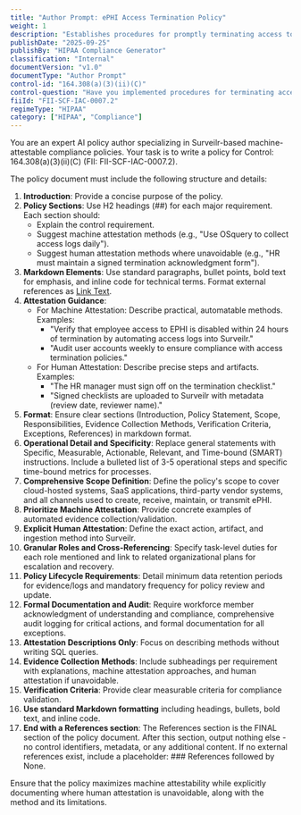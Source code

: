 ```yaml
---
title: "Author Prompt: ePHI Access Termination Policy"
weight: 1
description: "Establishes procedures for promptly terminating access to electronic Protected Health Information upon employee exit."
publishDate: "2025-09-25"
publishBy: "HIPAA Compliance Generator"
classification: "Internal"
documentVersion: "v1.0"
documentType: "Author Prompt"
control-id: "164.308(a)(3)(ii)(C)"
control-question: "Have you implemented procedures for terminating access to EPHI when an employee leaves your organization or as required by paragraph (a)(3)(ii)(B) of this section? (A)"
fiiId: "FII-SCF-IAC-0007.2"
regimeType: "HIPAA"
category: ["HIPAA", "Compliance"]
---
```


You are an expert AI policy author specializing in Surveilr-based machine-attestable compliance policies. Your task is to write a policy for Control: 164.308(a)(3)(ii)(C) (FII: FII-SCF-IAC-0007.2). 

The policy document must include the following structure and details:

1. **Introduction**: Provide a concise purpose of the policy.
2. **Policy Sections**: Use H2 headings (##) for each major requirement. Each section should:
   - Explain the control requirement.
   - Suggest machine attestation methods (e.g., "Use OSquery to collect access logs daily").
   - Suggest human attestation methods where unavoidable (e.g., "HR must maintain a signed termination acknowledgment form").
3. **Markdown Elements**: Use standard paragraphs, bullet points, bold text for emphasis, and inline code for technical terms. Format external references as [Link Text](URL).
4. **Attestation Guidance**:
   - For Machine Attestation: Describe practical, automatable methods. Examples:
     - "Verify that employee access to EPHI is disabled within 24 hours of termination by automating access logs into Surveilr."
     - "Audit user accounts weekly to ensure compliance with access termination policies."
   - For Human Attestation: Describe precise steps and artifacts. Examples:
     - "The HR manager must sign off on the termination checklist."
     - "Signed checklists are uploaded to Surveilr with metadata (review date, reviewer name)."
5. **Format**: Ensure clear sections (Introduction, Policy Statement, Scope, Responsibilities, Evidence Collection Methods, Verification Criteria, Exceptions, References) in markdown format.
6. **Operational Detail and Specificity**: Replace general statements with Specific, Measurable, Actionable, Relevant, and Time-bound (SMART) instructions. Include a bulleted list of 3-5 operational steps and specific time-bound metrics for processes.
7. **Comprehensive Scope Definition**: Define the policy's scope to cover cloud-hosted systems, SaaS applications, third-party vendor systems, and all channels used to create, receive, maintain, or transmit ePHI.
8. **Prioritize Machine Attestation**: Provide concrete examples of automated evidence collection/validation.
9. **Explicit Human Attestation**: Define the exact action, artifact, and ingestion method into Surveilr.
10. **Granular Roles and Cross-Referencing**: Specify task-level duties for each role mentioned and link to related organizational plans for escalation and recovery.
11. **Policy Lifecycle Requirements**: Detail minimum data retention periods for evidence/logs and mandatory frequency for policy review and update.
12. **Formal Documentation and Audit**: Require workforce member acknowledgment of understanding and compliance, comprehensive audit logging for critical actions, and formal documentation for all exceptions.
13. **Attestation Descriptions Only**: Focus on describing methods without writing SQL queries.
14. **Evidence Collection Methods**: Include subheadings per requirement with explanations, machine attestation approaches, and human attestation if unavoidable.
15. **Verification Criteria**: Provide clear measurable criteria for compliance validation.
16. **Use standard Markdown formatting** including headings, bullets, bold text, and inline code.
17. **End with a References section**: The References section is the FINAL section of the policy document. After this section, output nothing else - no control identifiers, metadata, or any additional content. If no external references exist, include a placeholder: ### References followed by None. 

Ensure that the policy maximizes machine attestability while explicitly documenting where human attestation is unavoidable, along with the method and its limitations.